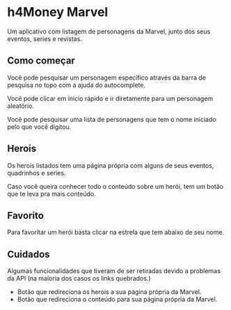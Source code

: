 
# h4Money Marvel

Um aplicativo com listagem de personagens da Marvel, junto dos seus eventos, series e revistas.



## Como começar

Você pode pesquisar um personagem específico através da barra de pesquisa no topo com a ajuda do autocomplete.

Você pode clicar em ínicio rápido e ir diretamente para um personagem aleatório.

Você pode pesquisar uma lista de personagens que tem o nome iniciado pelo que você digitou.



## Herois

Os herois listados tem uma página própria com alguns de seus eventos, quadrinhos e series.

Caso você queira conhecer todo o conteúdo sobre um herói, tem um botão que te leva pra mais conteúdo.
## Favorito
Para favoritar um herói basta clicar na estrela que tem abaixo de seu nome.
## Cuidados

Algumas funcionalidades que tiveram de ser retiradas devido a problemas da API (na maioria dos casos os links quebrados.)

- Botão que redireciona os herois a sua página própria da Marvel.
- Botão que redireciona o conteúdo para sua página própria da Marvel.
